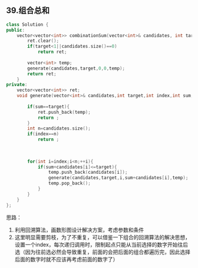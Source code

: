 ## 39.组合总和
```cpp
class Solution {
public:
    vector<vector<int>> combinationSum(vector<int>& candidates, int target){
        ret.clear();
        if(target<1||candidates.size()==0)
            return ret;
        
        vector<int> temp;
        generate(candidates,target,0,0,temp);
        return ret;
    }
private:
    vector<vector<int>> ret;
    void generate(vector<int>& candidates,int target,int index,int sum,vector<int> &temp){
        
        if(sum==target){
            ret.push_back(temp);
            return ;
        }
        int n=candidates.size();
        if(index==n)
            return ;
        
        
        
        for(int i=index;i<n;++i){
            if(sum+candidates[i]<=target){
                temp.push_back(candidates[i]);
                generate(candidates,target,i,sum+candidates[i],temp);
                temp.pop_back();
            }
        }
    }
};
```
思路：
1. 利用回溯算法，画数形图设计解决方案，考虑参数和条件
2. 这里明显需要剪枝，为了不重复，可以借鉴一下组合的回溯算法的解决思想，设置一个index，每次递归调用时，限制起点只能从当前选择的数字开始往后选（因为往前选必然会导致重复，前面的会把后面的组合都遍历完，因此选择后面的数字时就不应该再考虑前面的数字了）